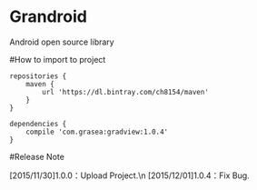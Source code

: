 # Grandroid
Android open source library


#How to import to project
```
repositories {
    maven {
        url 'https://dl.bintray.com/ch8154/maven'
    }
}

dependencies {
    compile 'com.grasea:gradview:1.0.4'
}
```
#Release Note

[2015/11/30]1.0.0：Upload Project.\n
[2015/12/01]1.0.4：Fix Bug.
